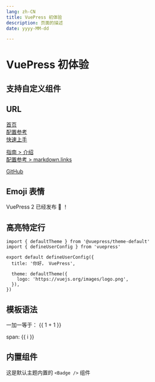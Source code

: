 ```yaml
---
lang: zh-CN
title: VuePress 初体验
description: 页面的描述
date: yyyy-MM-dd

---
```


# VuePress 初体验

## 支持自定义组件

<HelloWorld />

<!-- 相对路径 -->

## URL

[首页](../README.md)  
[配置参考](../reference/config.md)  
[快速上手](./getting-started.md)

<!-- 绝对路径 -->

[指南 > 介绍](/zh/guide/introduction.md)  
[配置参考 > markdown.links](/zh/reference/config.md#links)

<!-- URL -->

[GitHub](https://github.com)

## Emoji 表情

VuePress 2 已经发布 :tada: ！

## 高亮特定行 

```ts{1,7-9}
import { defaultTheme } from '@vuepress/theme-default'
import { defineUserConfig } from 'vuepress'

export default defineUserConfig({
  title: '你好， VuePress',

  theme: defaultTheme({
    logo: 'https://vuejs.org/images/logo.png',
  }),
})
```
## 模板语法

一加一等于： {{ 1 + 1 }}

<span v-for="i in 3"> span: {{ i }} </span>

## 内置组件

这是默认主题内置的 `<Badge />` 组件 <Badge text="演示" />